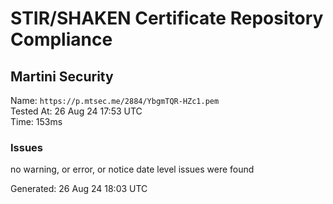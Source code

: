 # STIR/SHAKEN Certificate Repository Compliance

## Martini Security

Name: `https://p.mtsec.me/2884/YbgmTQR-HZc1.pem`\
Tested At: 26 Aug 24 17:53 UTC\
Time: 153ms

### Issues

no warning, or error, or notice date level issues were found

Generated: 26 Aug 24 18:03 UTC